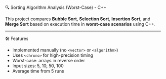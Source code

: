 🔍 Sorting Algorithm Analysis (Worst-Case) - C++

This project compares **Bubble Sort**, **Selection Sort**, **Insertion Sort**, and **Merge Sort** based on execution time in **worst-case scenarios** using C++.

---

🛠 Features

- Implemented manually (no `<vector>` or `<algorithm>`)
- Uses `<chrono>` for high-precision timing
- Worst-case: arrays in reverse order
- Input sizes: 5, 10, 50, 100
- Average time from 5 runs
